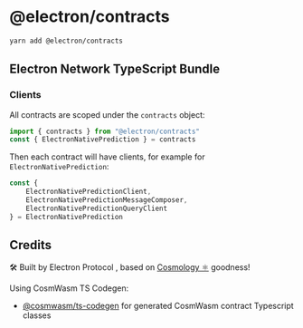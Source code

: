 # @electron/contracts

```sh
yarn add @electron/contracts
```

## Electron Network TypeScript Bundle

### Clients

All contracts are scoped under the `contracts` object:

```js
import { contracts } from "@electron/contracts"
const { ElectronNativePrediction } = contracts
```

Then each contract will have clients, for example for `ElectronNativePrediction`:

```ts
const {
	ElectronNativePredictionClient,
	ElectronNativePredictionMessageComposer,
	ElectronNativePredictionQueryClient
} = ElectronNativePrediction
```

## Credits

🛠 Built by Electron Protocol , based on [Cosmology ⚛️](https://cosmology.tech/validator) goodness!

Using CosmWasm TS Codegen:

-  [@cosmwasm/ts-codegen](https://github.com/CosmWasm/ts-codegen) for generated CosmWasm contract Typescript classes
